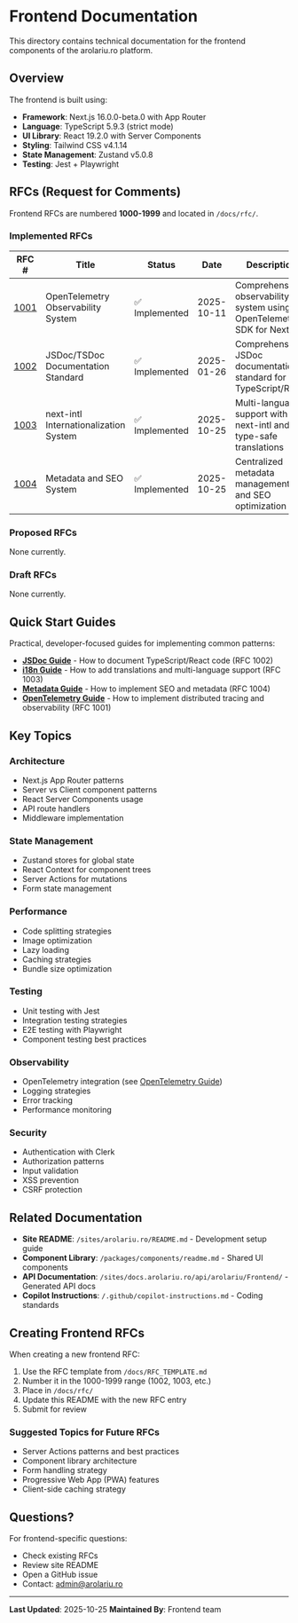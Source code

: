 # Frontend Documentation

This directory contains technical documentation for the frontend components of the arolariu.ro platform.

## Overview

The frontend is built using:
- **Framework**: Next.js 16.0.0-beta.0 with App Router
- **Language**: TypeScript 5.9.3 (strict mode)
- **UI Library**: React 19.2.0 with Server Components
- **Styling**: Tailwind CSS v4.1.14
- **State Management**: Zustand v5.0.8
- **Testing**: Jest + Playwright

## RFCs (Request for Comments)

Frontend RFCs are numbered **1000-1999** and located in `/docs/rfc/`.

### Implemented RFCs

| RFC # | Title | Status | Date | Description |
|-------|-------|--------|------|-------------|
| [1001](../rfc/1001-opentelemetry-observability-system.md) | OpenTelemetry Observability System | ✅ Implemented | 2025-10-11 | Comprehensive observability system using OpenTelemetry SDK for Next.js |
| [1002](../rfc/1002-comprehensive-jsdoc-documentation-standard.md) | JSDoc/TSDoc Documentation Standard | ✅ Implemented | 2025-01-26 | Comprehensive JSDoc documentation standard for TypeScript/React |
| [1003](../rfc/1003-next-intl-internationalization-system.md) | next-intl Internationalization System | ✅ Implemented | 2025-10-25 | Multi-language support with next-intl and type-safe translations |
| [1004](../rfc/1004-metadata-seo-system.md) | Metadata and SEO System | ✅ Implemented | 2025-10-25 | Centralized metadata management and SEO optimization |

### Proposed RFCs

None currently.

### Draft RFCs

None currently.

## Quick Start Guides

Practical, developer-focused guides for implementing common patterns:

- **[JSDoc Guide](./jsdoc-guide.md)** - How to document TypeScript/React code (RFC 1002)
- **[i18n Guide](./i18n-guide.md)** - How to add translations and multi-language support (RFC 1003)
- **[Metadata Guide](./metadata-guide.md)** - How to implement SEO and metadata (RFC 1004)
- **[OpenTelemetry Guide](./opentelemetry-guide.md)** - How to implement distributed tracing and observability (RFC 1001)

## Key Topics

### Architecture
- Next.js App Router patterns
- Server vs Client component patterns
- React Server Components usage
- API route handlers
- Middleware implementation

### State Management
- Zustand stores for global state
- React Context for component trees
- Server Actions for mutations
- Form state management

### Performance
- Code splitting strategies
- Image optimization
- Lazy loading
- Caching strategies
- Bundle size optimization

### Testing
- Unit testing with Jest
- Integration testing strategies
- E2E testing with Playwright
- Component testing best practices

### Observability
- OpenTelemetry integration (see [OpenTelemetry Guide](./opentelemetry-guide.md))
- Logging strategies
- Error tracking
- Performance monitoring

### Security
- Authentication with Clerk
- Authorization patterns
- Input validation
- XSS prevention
- CSRF protection

## Related Documentation

- **Site README**: `/sites/arolariu.ro/README.md` - Development setup guide
- **Component Library**: `/packages/components/readme.md` - Shared UI components
- **API Documentation**: `/sites/docs.arolariu.ro/api/arolariu/Frontend/` - Generated API docs
- **Copilot Instructions**: `/.github/copilot-instructions.md` - Coding standards

## Creating Frontend RFCs

When creating a new frontend RFC:

1. Use the RFC template from `/docs/RFC_TEMPLATE.md`
2. Number it in the 1000-1999 range (1002, 1003, etc.)
3. Place in `/docs/rfc/`
4. Update this README with the new RFC entry
5. Submit for review

### Suggested Topics for Future RFCs

- Server Actions patterns and best practices
- Component library architecture
- Form handling strategy
- Progressive Web App (PWA) features
- Client-side caching strategy

## Questions?

For frontend-specific questions:

- Check existing RFCs
- Review site README
- Open a GitHub issue
- Contact: <admin@arolariu.ro>

---

**Last Updated**: 2025-10-25
**Maintained By**: Frontend team
